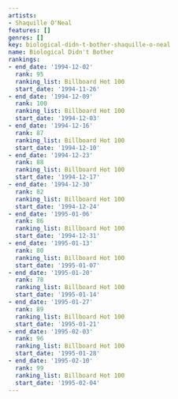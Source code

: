 ```yaml
---
artists:
- Shaquille O'Neal
features: []
genres: []
key: biological-didn-t-bother-shaquille-o-neal
name: Biological Didn't Bother
rankings:
- end_date: '1994-12-02'
  rank: 95
  ranking_list: Billboard Hot 100
  start_date: '1994-11-26'
- end_date: '1994-12-09'
  rank: 100
  ranking_list: Billboard Hot 100
  start_date: '1994-12-03'
- end_date: '1994-12-16'
  rank: 87
  ranking_list: Billboard Hot 100
  start_date: '1994-12-10'
- end_date: '1994-12-23'
  rank: 88
  ranking_list: Billboard Hot 100
  start_date: '1994-12-17'
- end_date: '1994-12-30'
  rank: 82
  ranking_list: Billboard Hot 100
  start_date: '1994-12-24'
- end_date: '1995-01-06'
  rank: 86
  ranking_list: Billboard Hot 100
  start_date: '1994-12-31'
- end_date: '1995-01-13'
  rank: 80
  ranking_list: Billboard Hot 100
  start_date: '1995-01-07'
- end_date: '1995-01-20'
  rank: 78
  ranking_list: Billboard Hot 100
  start_date: '1995-01-14'
- end_date: '1995-01-27'
  rank: 89
  ranking_list: Billboard Hot 100
  start_date: '1995-01-21'
- end_date: '1995-02-03'
  rank: 96
  ranking_list: Billboard Hot 100
  start_date: '1995-01-28'
- end_date: '1995-02-10'
  rank: 99
  ranking_list: Billboard Hot 100
  start_date: '1995-02-04'
---
```


